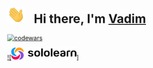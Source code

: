 <h1>
  <img height="40" src="/img/hi.gif">
  &nbsp Hi there, I'm
  <a href="https://github.com/volvad?tab=repositories">
    Vadim
  </a>
</h1>

[![codewars](https://www.codewars.com/users/volvad/badges/large)](https://www.codewars.com/users/volvad)

[![<img src="/img/sololearn.png" width=150 alt=""/>]](https://www.sololearn.com/profile/26835374)

<img src="https://api2.sololearn.com/v2/certificates/CT-SQ6A1MI1/image/jpg" width="150" alt=""/>
